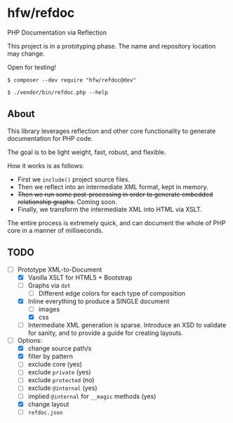 hfw/refdoc
==========
PHP Documentation via Reflection

This project is in a prototyping phase. The name and repository location may change.

Open for testing!

```
$ composer --dev require "hfw/refdoc@dev"

$ ./vendor/bin/refdoc.php --help
```

About
-----

This library leverages reflection and other core functionality
to generate documentation for PHP code.

The goal is to be light weight, fast, robust, and flexible.

How it works is as follows:
- First we `include()` project source files.
- Then we reflect into an intermediate XML format, kept in memory.
- ~~Then we run some post-processing in order to generate embedded relationship graphs.~~ Coming soon.
- Finally, we transform the intermediate XML into HTML via XSLT.

The entire process is extremely quick, and can document the whole of PHP core in a manner of milliseconds.

TODO
----
- [ ] Prototype XML-to-Document
    - [x] Vanilla XSLT for HTML5 + Bootstrap
    - [ ] Graphs via `dot`
        - [ ] Different edge colors for each type of composition
    - [x] Inline everything to produce a SINGLE document
        - [ ] images
        - [x] css
    - [ ] Intermediate XML generation is sparse.
          Introduce an XSD to validate for sanity,
          and to provide a guide for creating layouts.
- [ ] Options:
    - [x] change source path/s
    - [x] filter by pattern
    - [ ] exclude core (yes)
    - [ ] exclude `private` (yes)
    - [ ] exclude `protected` (no)
    - [ ] exclude `@internal` (yes)
    - [ ] implied `@internal` for `__magic` methods (yes)
    - [x] change layout
    - [ ] `refdoc.json`